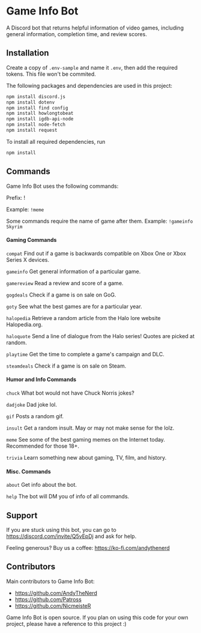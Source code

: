 # Game Info Bot
A Discord bot that returns helpful information of video games, including general information, completion time, and review scores.

## Installation
Create a copy of `.env-sample` and name it `.env`, then add the required tokens. This file won't be commited.

The following packages and dependencies are used in this project: 
```bash
npm install discord.js
npm install dotenv
npm install find config
npm install howlongtobeat
npm install igdb-api-node
npm install node-fetch
npm install request
```

To install all required dependencies, run 
```bash
npm install
```
## Commands
Game Info Bot uses the following commands:

Prefix: !

Example: `!meme`

Some commands require the name of game after them. Example: `!gameinfo Skyrim`
#### Gaming Commands

`compat` Find out if a game is backwards compatible on Xbox One or Xbox Series X devices.

`gameinfo`  Get general information of a particular game.

`gamereview` Read a review and score of a game.

`gogdeals` Check if a game is on sale on GoG.

`goty` See what the best games are for a particular year.

`halopedia` Retrieve a random article from the Halo lore website Halopedia.org.

`haloquote` Send a line of dialogue from the Halo series! Quotes are picked at random.

`playtime`  Get the time to complete a game's campaign and DLC. 

`steamdeals` Check if a game is on sale on Steam.

#### Humor and Info Commands

`chuck` What bot would not have Chuck Norris jokes?

`dadjoke` Dad joke lol.

`gif` Posts a random gif.

`insult` Get a random insult. May or may not make sense for the lolz.

`meme` See some of the best gaming memes on the Internet today. Recommended for those 18+.

`trivia` Learn something new about gaming, TV, film, and history.

#### Misc. Commands

`about` Get info about the bot.

`help` The bot will DM you of info of all commands.

## Support
If you are stuck using this bot, you can go to https://discord.com/invite/Q5vEpDj and ask for help.

Feeling generous? Buy us a coffee: https://ko-fi.com/andythenerd 

## Contributors
Main contributors to Game Info Bot:

* https://github.com/AndyTheNerd 
* https://github.com/Patross 
* https://github.com/NicmeisteR 

Game Info Bot is open source. If you plan on using this code for your own project, please have a reference to this project :)